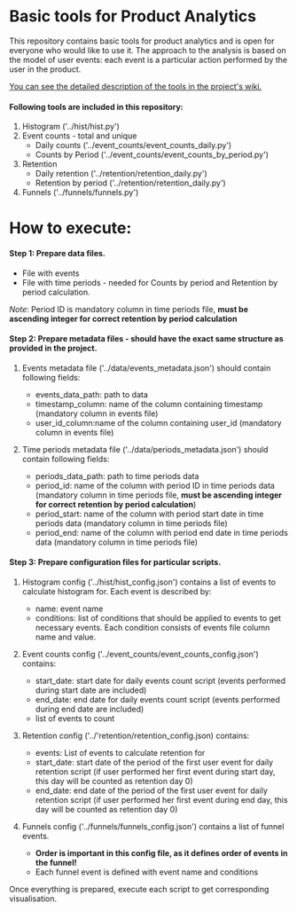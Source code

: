 # Basic tools for Product Analytics 

This repository contains basic tools for product analytics and is open for everyone who would like to use it.
The approach to the analysis is based on the model of user events: each event is a particular action performed by the user in the product.

[You can see the detailed description of the tools in the project's wiki.](https://github.com/bibamur/product-analytics-suite/wiki) 

#### Following tools are included in this repository:

1. Histogram ('../hist/hist.py')
2. Event counts - total and unique 
    - Daily counts ('../event_counts/event_counts_daily.py')
    - Counts by Period ('../event_counts/event_counts_by_period.py')
3. Retention 
    - Daily retention ('../retention/retention_daily.py')
    - Retention by period ('../retention/retention_daily.py')
4. Funnels ('../funnels/funnels.py')


# How to execute:

#### Step 1: Prepare data files.

- File with events
- File with time periods - needed for Counts by period and Retention by period calculation.

*Note*: Period ID is mandatory column in time periods file, **must be ascending integer for correct retention by period calculation**

#### Step 2: Prepare metadata files - should have the exact same structure as provided in the project.


1. Events metadata file ('../data/events_metadata.json') should contain following fields:
    - events_data_path: path to data
    - timestamp_column: name of the column containing timestamp (mandatory column in events file)
    - user_id_column:name of the column containing user_id  (mandatory column in events file)


2. Time periods metadata file ('../data/periods_metadata.json') should contain following fields:
    - periods_data_path: path to time periods data
    - period_id: name of the column with period ID in time periods data (mandatory column in time periods file, **must be ascending integer for correct retention by period calculation**)
    - period_start: name of the column with period start date in time periods data (mandatory column in time periods file)
    - period_end: name of the column with period end date in time periods data (mandatory column in time periods file)


#### Step 3: Prepare configuration files for particular scripts.

1. Histogram config ('../hist/hist_config.json') contains a list of events to calculate histogram for. Each event is described by:
    - name: event name
    - conditions: list of conditions that should be applied to events to get necessary events. Each condition consists of events file column name and value.

2. Event counts config ('../event_counts/event_counts_config.json') contains:
    - start_date: start date for daily events count script (events performed during start date are included)
    - end_date: end date for daily events count script (events performed during end date are included)
    - list of events to count

3. Retention config ('../'retention/retention_config.json) contains:
    - events: List of events to calculate retention for
    - start_date: start date of the period of the first user event for daily retention script (if user performed her first event during start day, this day will be counted as retention day 0)
    - end_date: end date of the period of the first user event  for daily retention script (if user performed her first event during end day, this day will be counted as retention day 0)

4. Funnels config ('../funnels/funnels_config.json') contains a list of funnel events. 
    - **Order is important in this config file, as it defines order of events in the funnel!**
    - Each funnel event is defined with event name and conditions


Once everything is prepared, execute each script to get corresponding visualisation.
